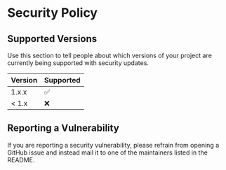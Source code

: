 # Security Policy

## Supported Versions

Use this section to tell people about which versions of your project are
currently being supported with security updates.

| Version | Supported          |
| ------- | ------------------ |
| 1.x.x   | :white_check_mark: |
| < 1.x   | :x:                |

## Reporting a Vulnerability

If you are reporting a security vulnerability, please refrain from opening 
a GitHub issue and instead mail it to one of the maintainers listed in the README.
